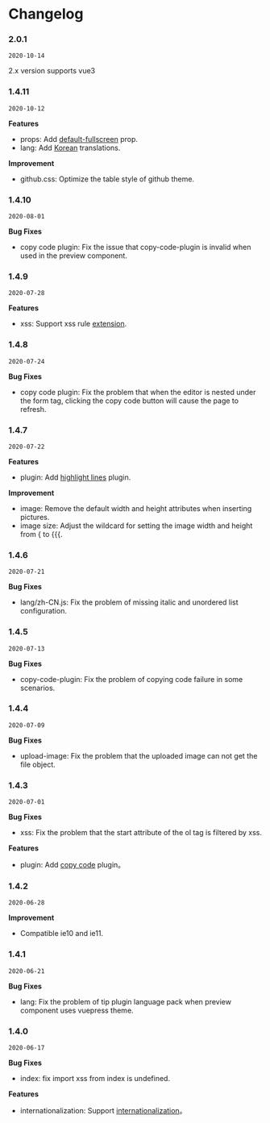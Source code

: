 # Changelog

### 2.0.1

`2020-10-14`

2.x version supports vue3

### 1.4.11

`2020-10-12`

**Features**

- props: Add [default-fullscreen](./api.md#default-fullscreen) prop.
- lang: Add [Korean](./Internationalization.md#config-files) translations.

**Improvement**

- github.css: Optimize the table style of github theme.

### 1.4.10

`2020-08-01`

**Bug Fixes**

- copy code plugin: Fix the issue that copy-code-plugin is invalid when used in the preview component.

### 1.4.9

`2020-07-28`

**Features**

- xss: Support xss rule [extension](./senior/xss-extend.md).

### 1.4.8

`2020-07-24`

**Bug Fixes**

- copy code plugin: Fix the problem that when the editor is nested under the form tag, clicking the copy code button will cause the page to refresh.

### 1.4.7

`2020-07-22`

**Features**

- plugin: Add [highlight lines](./plugins/highlight-lines.md) plugin.

**Improvement**

- image: Remove the default width and height attributes when inserting pictures.
- image size: Adjust the wildcard for setting the image width and height from { to {{{.

### 1.4.6

`2020-07-21`

**Bug Fixes**

- lang/zh-CN.js: Fix the problem of missing italic and unordered list configuration.

### 1.4.5

`2020-07-13`

**Bug Fixes**

- copy-code-plugin: Fix the problem of copying code failure in some scenarios.

### 1.4.4

`2020-07-09`

**Bug Fixes**

- upload-image: Fix the problem that the uploaded image can not get the file object.

### 1.4.3

`2020-07-01`

**Bug Fixes**

- xss: Fix the problem that the start attribute of the ol tag is filtered by xss.

**Features**

- plugin: Add [copy code](./plugins/copy-code.md) plugin。

### 1.4.2

`2020-06-28`

**Improvement**

- Compatible ie10 and ie11.

### 1.4.1

`2020-06-21`

**Bug Fixes**

- lang: Fix the problem of tip plugin language pack when preview component uses vuepress theme.

### 1.4.0

`2020-06-17`

**Bug Fixes**

- index: fix import xss from index is undefined.

**Features**

- internationalization: Support [internationalization](./Internationalization.md)。
